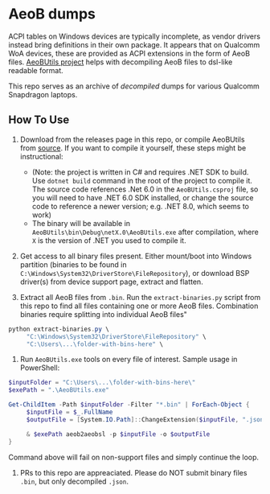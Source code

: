 # AeoB dumps

ACPI tables on Windows devices are typically incomplete, as vendor drivers instead bring definitions in their own package. It appears that on Qualcomm WoA devices, these are provided as ACPI extensions in the form of AeoB files. [AeoBUtils project](https://github.com/WOA-Project/AeoBUtils) helps with decompiling AeoB files to dsl-like readable format.

This repo serves as an archive of _decompiled_ dumps for various Qualcomm Snapdragon laptops.


## How To Use

1. Download from the releases page in this repo, or compile AeoBUtils from [source](https://github.com/WOA-Project/AeoBUtils). If you want to compile it yourself, these steps might be instructional:
   - (Note: the project is written in C# and requires .NET SDK to build. Use `dotnet build` command in the root of the project to compile it.  The source code references .Net 6.0 in the `AeoBUtils.csproj` file, so you will need to have .NET 6.0 SDK installed, or change the source code to reference a newer version; e.g. .NET 8.0, which seems to work)
   - The binary will be available in `AeoBUtils\bin\Debug\netX.0\AeoBUtils.exe` after compilation, where `X` is the version of .NET you used to compile it.

2. Get access to all binary files present. Either mount/boot into Windows partition (binaries to be found in `C:\Windows\System32\DriverStore\FileRepository`), or download BSP driver(s) from device support page, extract and flatten.

3. Extract all AeoB files from `.bin`. Run the `extract-binaries.py` script from this repo to find all files containing one or more AeoB files. Combination binaries require splitting into individual AeoB files"
```powershell
python extract-binaries.py \
     "C:\Windows\System32\DriverStore\FileRepository" \
     "C:\Users\...\folder-with-bins-here" \
```

1. Run `AeoBUtils.exe` tools on every file of interest. Sample usage in PowerShell:

```powershell
$inputFolder = "C:\Users\...\folder-with-bins-here\"
$exePath = ".\AeoBUtils.exe"

Get-ChildItem -Path $inputFolder -Filter "*.bin" | ForEach-Object {
     $inputFile = $_.FullName
     $outputFile = [System.IO.Path]::ChangeExtension($inputFile, ".json")

     & $exePath aeob2aeobsl -p $inputFile -o $outputFile
}
```

Command above will fail on non-support files and simply continue the loop.

1. PRs to this repo are appreaciated. Please do NOT submit binary files `.bin`, but only decompiled `.json`.
